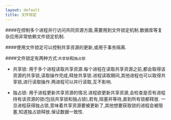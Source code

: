 ```yaml
---
layout: default
title: 文件锁定
---
```


####在控制多个进程并行访问共同资源方面,需要用到文件锁定机制.数据库等复杂应用非常依赖文件锁定机制.

####使用文件锁定可以控制共享资源的更新,或用于事务隔离.

####文件锁定有两种方式:`共享锁`和`独占锁`

* 共享锁: 用于多个进程读取共享资源.每个进程在读取共享资源之前,都会取得该资源的共享锁,读取操作完成,释放共享锁.进程读取期间,其他进程也可以取得共享锁,进行读取操作.两进程可以并行读取,互不影响.

* 独占锁: 用于进程更新共享资源的情况.进程欲更新共享资源,会检查是否有进程持有该资源的锁(包括共享锁和独占锁),若有,阻塞并等待,直到所有锁都释放. 一旦进程获得独占锁,意味着共享资源要被更新了,其他想要获取锁的进程会被阻塞,知道独占锁释放.保证数据一致性.
